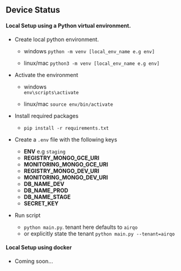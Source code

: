 ## Device Status

#### Local Setup using a Python virtual environment.
* Create local python environment.
    * windows
	`python -m venv [local_env_name e.g env]`

    * linux/mac
	`python3 -m venv [local_env_name e.g env]`

* Activate the environment
    * windows  
	  `env\scripts\activate`
	
	* linux/mac
	  `source env/bin/activate`


* Install required packages
     * `pip install -r requirements.txt`
     
* Create a `.env` file with the following keys
    * **ENV** e.g `staging`
    * **REGISTRY_MONGO_GCE_URI**
    * **MONITORING_MONGO_GCE_URI**
    * **REGISTRY_MONGO_DEV_URI**
    * **MONITORING_MONGO_DEV_URI**
    * **DB_NAME_DEV**
    * **DB_NAME_PROD**
    * **DB_NAME_STAGE**
    * **SECRET_KEY**
    
* Run script
    * `python main.py`. tenant here defaults to `airqo`
    * or explicitly state the tenant `python main.py --tenant=airqo`
    
#### Local Setup using docker
* Coming soon...
